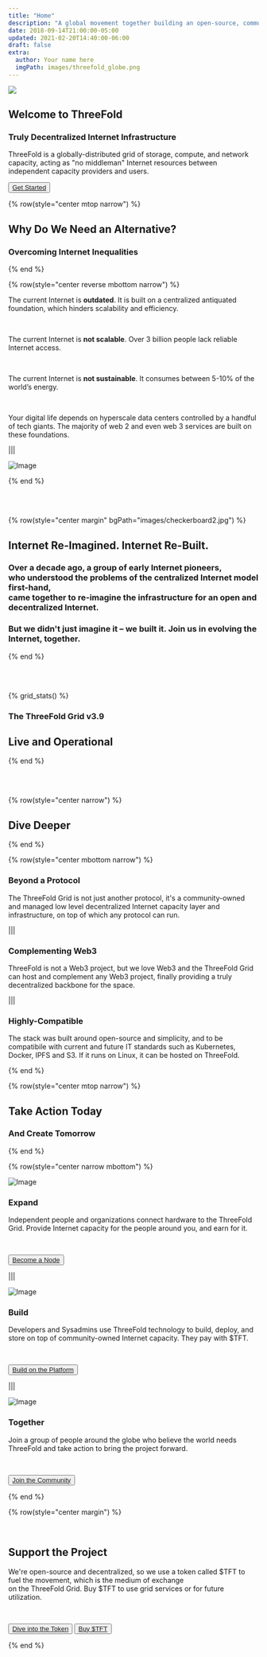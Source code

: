 ```yaml
---
title: "Home"
description: "A global movement together building an open-source, community-driven, decentralized Internet – from the ground up." # quotation marks to allow colons where used
date: 2018-09-14T21:00:00-05:00
updated: 2021-02-20T14:40:00-06:00
draft: false
extra:
  author: Your name here
  imgPath: images/threefold_globe.png
---
```


<!-- section 1 (header) -->

<div class="text-gray-900 bg-cover bg-no-repeat" style="background-image:url(home/BG_wide.png);background-position:right">
    <div class="h-full">
      <div class="flex flex-col items-center md:flex-row">
       <div class="w-full md:w-1/2">
          <div class="block">
            <img
                src="home/header_home2.png" class="w-full h-full"/>
          </div>
        </div>
        <div class="flex flex-col items-start justify-center w-full lg:py-24 py-6 md:w-1/2">
          <div class="flex flex-col items-start justify-center p-6">
            <h2>Welcome to ThreeFold</strong></h1>
            <h3 class="my-1"><b>Truly Decentralized Internet Infrastructure</b></h3>
            <p>ThreeFold is a globally-distributed grid of storage, compute, and network capacity, acting as "no middleman" Internet resources between independent capacity providers and users.</p>
            <button class="mx-0"><a target="_blank" href="https://manual.grid.tf/intro/intro_readme.html">Get Started</a></button>
          </div>
        </div>
      </div>
    </div>
  </div>



<!-- section 2 -->

{% row(style="center mtop narrow") %}

## Why Do We Need an Alternative?

### **Overcoming Internet Inequalities**

{% end %}

{% row(style="center reverse mbottom narrow") %}

The current Internet is **outdated**. It is built on a centralized antiquated foundation, which hinders scalability and efficiency.

<br>

The current Internet is **not scalable**. Over 3 billion people lack reliable Internet access.

<br>

The current Internet is **not sustainable**. It consumes between 5-10% of the world’s energy.

<br>

Your digital life depends on hyperscale data centers controlled by a handful of tech giants. The majority of web 2 and even web 3 services are built on these foundations.

|||

![Image](internet_outdated.png#medium)

{% end %}

<br>

<br>

<!-- section 3 -->

{% row(style="center margin" bgPath="images/checkerboard2.jpg") %}

## Internet Re-Imagined. Internet Re-Built.

### **Over a decade ago, a group of early Internet pioneers, <br>who understood the problems of the centralized Internet model first-hand, <br>came together to re-imagine the infrastructure for an open and decentralized Internet.**

### **But we didn't just imagine it – we built it. Join us in evolving the Internet, together.**

{% end %}

<br>

<br>

<!-- section 4 (Map) -->

{% grid_stats() %}

### **The ThreeFold Grid v3.9**

## **Live and Operational**

{% end %}

<br>

<br>


<!-- section 5 -->

{% row(style="center narrow") %}

## Dive Deeper

{% end %}

{% row(style="center mbottom narrow") %}

### **Beyond a Protocol**

The ThreeFold Grid is not just another protocol, it's a community-owned and managed low level decentralized Internet capacity layer and infrastructure, on top of which any protocol can run.

|||

### **Complementing Web3**

ThreeFold is not a Web3 project, but we love Web3 and the ThreeFold Grid can host and complement any Web3 project, finally providing a truly decentralized backbone for the space.

|||

### **Highly-Compatible**

The stack was built around open-source and simplicity, and to be compatibile with current and future IT standards such as Kubernetes, Docker, IPFS and S3. If it runs on Linux, it can be hosted on ThreeFold.

<!-- It is an alternative to the centralized Internet model – a decentralized infrastructure for the builders of tomorrow.** -->

{% end %}

{% row(style="center mtop narrow") %}

## Take Action Today

### **And Create Tomorrow**

{% end %}

{% row(style="center narrow mbottom") %}

![Image](expandicon.png#medium)

### **Expand**

Independent people and organizations connect hardware to the ThreeFold Grid. Provide Internet capacity for the people around you, and earn for it. 

<br>

<button>[Become a Node](/expand)</button>

|||

![Image](buildicon.png#medium)

### **Build**

Developers and Sysadmins use ThreeFold technology to build, deploy, and store on top of community-owned Internet capacity. They pay with $TFT.

<br>

<button>[Build on the Platform](/build)</button>

|||

![Image](togethericon.png#medium)

### **Together**

Join a group of people around the globe who believe the world needs ThreeFold and take action to bring the project forward.

<br>

<button>[Join the Community](https://t.me/threefold)</button>

{% end %}



<!-- section 5 -->

<div class="bgtest">

{% row(style="center margin") %}

<!-- bgPath="checkerboard1.jpg" -->

<br>

## Support the Project

We're open-source and decentralized, so we use a token called $TFT to fuel the movement, which is the medium of exchange<br>on the ThreeFold Grid. Buy $TFT to use grid services or for future utilization.

<br>

<button>[Dive into the Token](/token)</button>
<button>[Buy $TFT](https://manual.grid.tf/getstarted/TF_Token/tft_toc.html)</button>

</div>

{% end %}

<style>

.bgtest{

  background-image: url("home/checker4.png");
  background-position: center;
  background-repeat: no-repeat;
  background-size: cover;


}
  
  </style>
